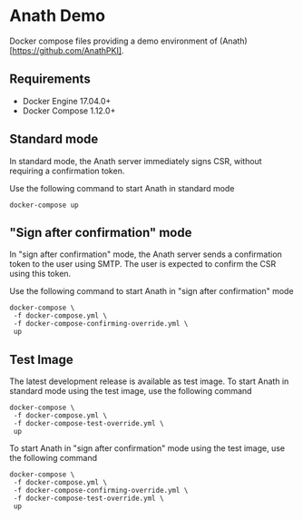 Anath Demo
===

Docker compose files providing a demo environment of
(Anath)[https://github.com/AnathPKI].


Requirements
---

* Docker Engine 17.04.0+
* Docker Compose 1.12.0+


Standard mode
---

In standard mode, the Anath server immediately signs CSR, without
requiring a confirmation token.

Use the following command to start Anath in standard mode

    docker-compose up


"Sign after confirmation" mode
---

In "sign after confirmation" mode, the Anath server sends a
confirmation token to the user using SMTP. The user is expected to
confirm the CSR using this token.

Use the following command to start Anath in "sign after confirmation"
mode

    docker-compose \
	 -f docker-compose.yml \
	 -f docker-compose-confirming-override.yml \
	 up


Test Image
---

The latest development release is available as test image. To start
Anath in standard mode using the test image, use the following command

    docker-compose \
	 -f docker-compose.yml \
	 -f docker-compose-test-override.yml \
	 up
	 
To start Anath in "sign after confirmation" mode using the test image,
use the following command

    docker-compose \
	 -f docker-compose.yml \
	 -f docker-compose-confirming-override.yml \
	 -f docker-compose-test-override.yml \
	 up
